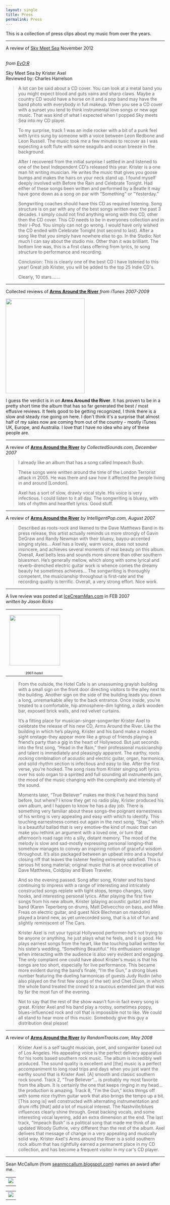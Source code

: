 ```yaml
---
layout: single
title: Press
permalink: Press
---
```


This is a collection of press clips about my music from over the years.

<hr>
A review of <a href="http://axelradio.com/album/sky-meet-sea" title="Sky Meet Sea">Sky Meet Sea</a> November 2012<br><br>


<em>from <a href="http://www.evor.com/reviews_krister_axel.html" title="EvO:R">EvO:R</a></em><br>
<p>
Sky Meet Sea by Krister Axel<br/>
Reviewed by: Charles Harrelson</p>

<blockquote>
 A lot can be said about a CD cover. You can look at a metal band you you might expect blood and guts vains and sharp claws. Maybe a country CD would have a horse on it and a pop band may have the band photo with everybody in full makeup. When you see a CD cover with a sunset you tend to think instrumental love songs or new age music. That was kind of what I expected when I popped Sky meets Sea into my CD player. 

To my surprise, track 1 was an indie rocker with a bit of a punk feel with lyrics sung by someone with a voice between Leon Redbone and Leon Russell. The music took me a few minutes to recover as I was expecting a soft flute with some seagulls and ocean breeze in the background.

After I recovered from the initial surprise I settled in and listened to one of the best Independent CD's released this year. Krister is a one man hit writing musician. He writes the music that gives you goose bumps and makes the hairs on your neck stand up. I found myself deeply involved with Before the Rain and Celebrate Tonight. Had either of these songs been written and performed by a Beatle it may have gone down as a song on par with "Something" or "Yesterday."

Songwriting coaches should have this CD as required listening. Song structure is on par with any of the best songs written over the past 3 decades. I simply could not find anything wrong with this CD, other then the CD cover. This CD needs to be in everyones collection and in their i-Pod. You simply can not go wrong. I would have only wished the CD ended with Celebrate Tonight (not second to last). After a song like that you simply have nowhere else to go.
In the Studio:
Not much I can say about the studio mix. Other than it was brilliant. The bottom line was, this is a first class offering from lyrics, to song structure to performance and recording. 

Conclusion: 
This is clearly one of the best CD I have listened to this year! Great job Krister, you will be added to the top 25 Indie CD's. 

Clearly, 10 stars.......</blockquote>
<hr>

Collected reviews of <a href="http://axelradio.com/album/arms-around-the-river"><b>Arms Around the River</b></a><i>
from iTunes 2007-2009</i><br>

<a href="http://blog.kristeraxel.com/wp-content/uploads/2011/03/aar_reviews.jpg"><img src="http://blog.kristeraxel.com/wp-content/uploads/2011/03/aar_reviews-250x300.jpg" alt="" title="aar_reviews" width="250" height="300" class="aligncenter size-medium wp-image-1283" /></a>

<p>
I guess the verdict is in on <b>Arms Around the River</b>. It has proven to be in a pretty short time the album that has so far generated the best / most effusive reviews. 
It feels good to be getting recognized, I think there is a slow and steady rise going on here. I don't think it's a surprise that almost half of my sales now are coming from out of the country - mostly iTunes UK, Europe, and Australia. I love that I have no idea who any of these people are.
</p>

<hr>

A review of <a href="http://axelradio.com/album/arms-around-the-river"><b>Arms Around the River</b></a> <i>
by CollectedSounds.com, December 2007
</i><br>

<blockquote>
I already like an album that has a song called Impeach Bush.

These songs were written around the time of the London Terrorist attack in 2005. He was there and saw how it affected the people living in and around [London].

Axel has a sort of slow, drawly vocal style. His voice is very infectious. I could listen to it all day. The songwriting is bluesy, with lots of rhythm and heartfelt lyrics. Good stuff.
</blockquote>

<hr>

 A review of <a href="http://axelradio.com/album/arms-around-the-river"><b>Arms Around the River</b></a> <i>
by IntelligentPop.com, August 2007
</i><br>
<blockquote>
Described as roots-rock and likened to the Dave Matthews Band in its press release, this artist actually reminds us more strongly of Gavin DeGraw and Randy Newman with their bluesy, bayou-accented singing styles... Axel has a lovely, warm voice, does not sound insincere, and achieves several moments of real beauty on this album. Overall, Axel belts less and sounds more sincere than other southern bluesmen. He’s generally mellow, which along with some lyrical and reverb-drenched electric guitar work is whence comes the dreamy beauty he sometimes achieves... The songwriting is thoroughly competent, the musicianship throughout is first-rate and the recording quality is terrific. Overall, a very strong effort. Nice work.
</blockquote>

<hr>

A live review was posted at <a href="http://icecreamman.com/2007/02/krister-axel-at-the-hotel-cafe-in-hollywood/">IceCreamMan.com</a>  in FEB 2007<br/>
<i>written by Jason Ricks</i>

<table style="width:194px;"><tr><td align="center" style="height:194px;background:url(https:///s/c/transparent_album_background.gif) no-repeat left"><a href="https://picasaweb.google.com/krister.axel/2007Hotel?authkey=Gv1sRgCJzTjdLzkoqFBQ&feat=embedwebsite"><img src="https://lh4.googleusercontent.com/_aJ4urxfgN9A/TXM45lKPZnE/AAAAAAAAIjQ/inanS0LAoyM/s160-c/2007Hotel.jpg" width="160" height="160" style="margin:1px 0 0 4px;"></a></td></tr><tr><td style="text-align:center;font-family:arial,sans-serif;font-size:11px"><a href="https://picasaweb.google.com/krister.axel/2007Hotel?authkey=Gv1sRgCJzTjdLzkoqFBQ&feat=embedwebsite" style="color:#4D4D4D;font-weight:bold;text-decoration:none;">2007-hotel</a></td></tr></table>

<blockquote>

From the outside, the Hotel Cafe is an unassuming grayish building with a small sign on the front door directing visitors to the alley next to the building. Another sign on the side of the building leads you down a long, unremarkable alley to the back entrance. Once inside, you’re treated to a comfortable, hip atmosphere-dim lighting, a dark wooden bar, exposed brick walls, and red velvet curtains.

It’s a fitting place for musician-singer-songwriter Krister Axel to celebrate the release of his new CD, Arms Around the River. Like the building in which he’s playing, Krister and his band make a modest sight onstage-they appear more like a group of friends playing a friend’s party than a gig in the heart of Hollywood. But just seconds into the first song, “Head in the Rain,” their professional musicianship and talent is immediately and pleasingly apparent. The earthy, roots rocking combination of acoustic and electric guitar, organ, harmonica, and solid rhythm section is infectious and easy to like. After the first verse, you’re hooked. The song rises from Krister singing soft lyrics over his solo organ to a spirited and full sounding all instruments jam, the mood of the music changing with the complexity and intensity of the sound.

Moments later, “True Believer” makes me think I’ve heard this band before, but where? I know they get no radio play, Krister produced his own album, and I happen to know he has a day job. There is something very familiar about these songs-the poignant earnestness of his writing is very appealing and easy with which to identify. This touching earnestness comes out again in the next song, “Stay,” which is a beautiful ballad that is very emotive-the kind of music that can make you rethink an argument with a loved one, or turn that afternoon’s road rage into a silly, distant memory. The mood of the melody is slow and sad-mostly expressing personal longing-that somehow manages to convey an inspiring notion of graceful wisdom throughout. It’s also packaged between an upbeat intro and a hopeful closing riff that leaves the listener feeling extremely satisfied. This is serious hit song material; original music that is at once evocative of Dave Matthews, Coldplay and Blues Traveler.

And so the evening passed. Song after song, Krister and his band continuing to impress with a range of interesting and intricately constructed songs replete with tight stops, tempo changes, tasty hooks, and interesting personal lyrics. After playing the first five songs from his new album, Krister (playing acoustic guitar) and the band (Karen Teperberg on drums, Matt Delvecchio on bass, and Mike Freas on electric guitar, and guest Nick Blechman on mandolin) played a brand new, as yet unrecorded song, that is a lot of fun and slightly reminiscent of The Cars.

Krister Axel is not your typical Hollywood performer-he’s not trying to be anyone or anything, he just plays what he feels, and it is good. He plays earnest songs from the heart, like the touching ballad written for his sister’s wedding, “Something Beautiful.” His enthusiasm onstage when interacting with the audience is also very evident and engaging. The only complaint one could have about Krister’s music is that his songs are too short, especially for live performance. This became more evident during the band’s finale, “I’m the Gun,” a strong blues number featuring the dueling harmonicas of guests Judy Rudin (who also played on the first few songs of the set) and Chet Dixon, in which the whole band treated the crowd to a raucous extended jam that was by far the most fun of the evening.

Not to say that the rest of the show wasn’t fun-in fact every song is great. Krister Axel and his band play a rootsy, sometimes poppy, blues-influenced rock and roll that is impossible not to like. We could all stand to hear more of this music. Somebody give this guy a distribution deal please!

</blockquote>

<hr>

A review of <a href="http://axelradio.com/album/arms-around-the-river"><b>Arms Around the River</b></a> <i>
by RandomTracks.com, May 2008
</i><br>
<blockquote>
Krister Axel is a self taught musician, poet, and songwriter based out of Los Angeles. His appealing voice is the perfect delivery apparatus for his roots based southern rock music.
The album is incredibly well produced. The sound quality is excellent and [the] music is a perfect accompaniment to long road trips and days when you just want the earthy sound that is Krister Axel. [A] smooth and classic southern rock sound.
Track 2, "True Believer"... is probably my most favorite from the album. It is certainly the one that keeps ringing in my head... the production is amazing.
Track 8, "I'm the Gun," kicks things off with some nice rhythm guitar work that also brings the tempo up a bit. [This song is] well constructed with alternating instrumentation and drum riffs [that] add a lot of musical interest. The Nashville/blues influences clearly shine through. Great backing vocals, and some interesting vocal layering, add an extra dimension at the end.
The last track, "Impeach Bush" is a political song that made me think of an updated Woody Guthrie, very different than the rest of the album. Axel delivers that message of change in a very appealing and musically solid way.
Krister Axel's Arms around the River is a solid southern rock album that has rightfully earned a permanent place in my CD collection, and has become a frequent visitor in my car's CD player.
</blockquote>

<hr>

Sean McCallum (from <a href="http://seanmccallum.blogspot.com/2007/06/best-of-nxne.html" target="_blank">seanmccallum.blogspot.com</a>) names an award after me.<br>
<div align="center">
<table style="width:auto;"><tr><td><a href="https://picasaweb.google.com/lh/photo/N8w2iSVgeHUj04686WYJJAr6HSCqd1U1OYY-4hh2JJY?feat=embedwebsite"><img src="https://lh6.googleusercontent.com/_aJ4urxfgN9A/TXXt3zLtmTI/AAAAAAAAIus/HUxqbfusjsE/s400/ka_extra2.jpg" /></a></td></tr><tr><td style="font-family:arial,sans-serif; font-size:11px; text-align:right"></td></tr></table>

<table style="width:auto;"><tr><td><a href="https://picasaweb.google.com/lh/photo/6U-LlAjE1HCRNWpQnft4dAr6HSCqd1U1OYY-4hh2JJY?feat=embedwebsite"><img src="https://lh5.googleusercontent.com/_aJ4urxfgN9A/TXXt30J0iEI/AAAAAAAAIus/tnp2rnudx2k/s400/ka_extra1.jpg" /></a></td></tr><tr><td style="font-family:arial,sans-serif; font-size:11px; text-align:right"></td></tr></table>
</div>